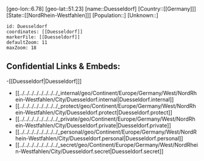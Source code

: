 ﻿---
location: [51.23,6.78]
mapzoom: [7,12] 
mapmarker: city 
type: City
tags:
- geo/City


SpocWebEntityId: 29943
isDeleted: false
confidential: public

---
[geo-lon::6.78]
[geo-lat::51.23]
[name::Duesseldorf]
[Country::[[Germany]]]
[State::[[NordRhein-Westfahlen]]]
[Population::]
[Unknown::]


```leaflet
id: Duesseldorf
coordinates: [[Duesseldorf]]
markerFile: [[Duesseldorf]]
defaultZoom: 11 
maxZoom: 18
```


## Confidential Links & Embeds: 
-[[Duesseldorf|Duesseldorf]]] 
- [[../../../../../../../../_internal/geo/Continent/Europe/Germany/West/NordRhein-Westfahlen/City/Duesseldorf.internal|Duesseldorf.internal]] 
- [[../../../../../../../../_protect/geo/Continent/Europe/Germany/West/NordRhein-Westfahlen/City/Duesseldorf.protect|Duesseldorf.protect]] 
- [[../../../../../../../../_private/geo/Continent/Europe/Germany/West/NordRhein-Westfahlen/City/Duesseldorf.private|Duesseldorf.private]] 
- [[../../../../../../../../_personal/geo/Continent/Europe/Germany/West/NordRhein-Westfahlen/City/Duesseldorf.personal|Duesseldorf.personal]] 
- [[../../../../../../../../_secret/geo/Continent/Europe/Germany/West/NordRhein-Westfahlen/City/Duesseldorf.secret|Duesseldorf.secret]] 
